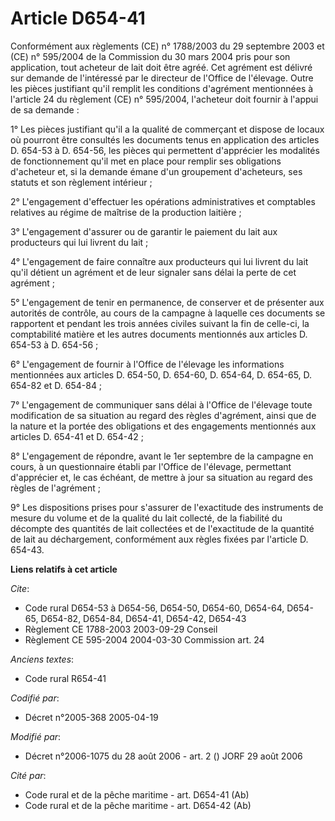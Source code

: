 # Article D654-41

Conformément aux règlements (CE) n° 1788/2003 du 29 septembre 2003 et (CE) n° 595/2004 de la Commission du 30 mars 2004 pris
pour son application, tout acheteur de lait doit être agréé. Cet agrément est délivré sur demande de l'intéressé par le
directeur de l'Office de l'élevage. Outre les pièces justifiant qu'il remplit les conditions d'agrément mentionnées à
l'article 24 du règlement (CE) n° 595/2004, l'acheteur doit fournir à l'appui de sa demande :

1° Les pièces justifiant qu'il a la qualité de commerçant et dispose de locaux où pourront être consultés les documents tenus
en application des articles D. 654-53 à D. 654-56, les pièces qui permettent d'apprécier les modalités de fonctionnement
qu'il met en place pour remplir ses obligations d'acheteur et, si la demande émane d'un groupement d'acheteurs, ses statuts
et son règlement intérieur ;

2° L'engagement d'effectuer les opérations administratives et comptables relatives au régime de maîtrise de la production
laitière ;

3° L'engagement d'assurer ou de garantir le paiement du lait aux producteurs qui lui livrent du lait ;

4° L'engagement de faire connaître aux producteurs qui lui livrent du lait qu'il détient un agrément et de leur signaler sans
délai la perte de cet agrément ;

5° L'engagement de tenir en permanence, de conserver et de présenter aux autorités de contrôle, au cours de la campagne à
laquelle ces documents se rapportent et pendant les trois années civiles suivant la fin de celle-ci, la comptabilité matière
et les autres documents mentionnés aux articles D. 654-53 à D. 654-56 ;

6° L'engagement de fournir à l'Office de l'élevage les informations mentionnées aux articles D. 654-50, D. 654-60, D. 654-64,
D. 654-65, D. 654-82 et D. 654-84 ;

7° L'engagement de communiquer sans délai à l'Office de l'élevage toute modification de sa situation au regard des règles
d'agrément, ainsi que de la nature et la portée des obligations et des engagements mentionnés aux articles D. 654-41 et D.
654-42 ;

8° L'engagement de répondre, avant le 1er septembre de la campagne en cours, à un questionnaire établi par l'Office de
l'élevage, permettant d'apprécier et, le cas échéant, de mettre à jour sa situation au regard des règles de l'agrément ;

9° Les dispositions prises pour s'assurer de l'exactitude des instruments de mesure du volume et de la qualité du lait
collecté, de la fiabilité du décompte des quantités de lait collectées et de l'exactitude de la quantité de lait au
déchargement, conformément aux règles fixées par l'article D. 654-43.

**Liens relatifs à cet article**

_Cite_:

  - Code rural D654-53 à D654-56, D654-50, D654-60, D654-64, D654-65, D654-82, D654-84, D654-41, D654-42, D654-43
  - Règlement CE 1788-2003 2003-09-29 Conseil
  - Règlement CE 595-2004 2004-03-30 Commission art. 24

_Anciens textes_:

  - Code rural R654-41

_Codifié par_:

  - Décret n°2005-368 2005-04-19

_Modifié par_:

  - Décret n°2006-1075 du 28 août 2006 - art. 2 () JORF 29 août 2006

_Cité par_:

  - Code rural et de la pêche maritime - art. D654-41 (Ab)
  - Code rural et de la pêche maritime - art. D654-42 (Ab)
